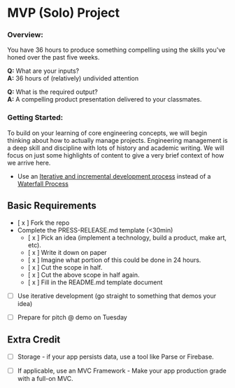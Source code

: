 
# MVP (Solo) Project

### Overview:

You have 36 hours to produce something compelling using the skills you've honed over the past five weeks. 

__Q:__ What are your inputs?
<br>
__A:__ 36 hours of (relatively) undivided attention

__Q:__ What is the required output?
<br>
__A:__ A compelling product presentation delivered to your classmates.


### Getting Started:

To build on your learning of core engineering concepts, we will begin thinking about how to actually manage projects.
Engineering management is a deep skill and discipline with lots of history and academic writing. We will focus on just
some highlights of content to give a very brief context of how we arrive here.

* Use an [Iterative and incremental development process](http://en.wikipedia.org/wiki/Iterative_and_incremental_development)
instead of a [Waterfall Process](http://en.wikipedia.org/wiki/Waterfall_model)

<!--
*  [Agile](http://en.wikipedia.org/wiki/Agile_software_development) - is a modern eveolution of Iterative and
Incremental Development (IID) that further formalizes the IID philosophy with a set of principles and best practices.
It also applies Lean Manufacturing process like [Kanban](http://en.wikipedia.org/wiki/Kanban).-->

<!--* [Lean Product Process](http://theleanstartup.com/principles) - Takes the essence of Agile Development methodology
and applies it more broadly to the development of product and business models that support he requirements of the project.
-->


## Basic Requirements
- [ x ] Fork the repo
- Complete the PRESS-RELEASE.md template (<30min)
  - [ x ] Pick an idea (implement a technology, build a product, make art, etc).
  - [ x ] Write it down on paper
  - [ x ] Imagine what portion of this could be done in 24 hours.
  - [ x ] Cut the scope in half.
  - [ x ] Cut the above scope in half again.
  - [ x ] Fill in the README.md template document
- [ ] Use iterative development (go straight to something that demos your idea)
- [ ] Prepare for pitch @ demo on Tuesday


## Extra Credit

- [ ] Storage - if your app persists data, use a tool like Parse or Firebase. 
- [ ] If applicable, use an MVC Framework - Make your app production grade with a full-on MVC. 

